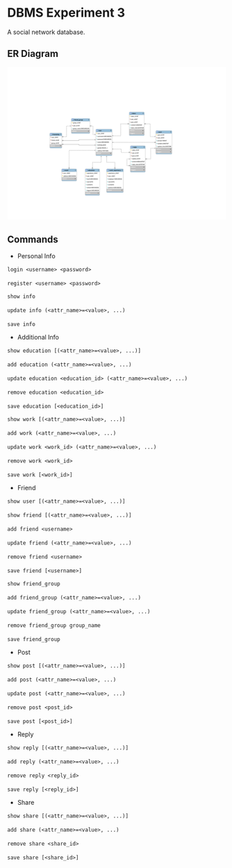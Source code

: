 # DBMS Experiment 3

A social network database.

## ER Diagram

![SocialNetwork_ER](social_network.svg)

## Commands

* Personal Info

```
login <username> <password>

register <username> <password>
```

```
show info

update info (<attr_name>=<value>, ...)

save info
```

* Additional Info

```
show education [(<attr_name>=<value>, ...)]

add education (<attr_name>=<value>, ...)

update education <education_id> (<attr_name>=<value>, ...)

remove education <education_id>

save education [<education_id>]
```

```
show work [(<attr_name>=<value>, ...)]

add work (<attr_name>=<value>, ...)

update work <work_id> (<attr_name>=<value>, ...)

remove work <work_id>

save work [<work_id>]
```

* Friend

```
show user [(<attr_name>=<value>, ...)]

show friend [(<attr_name>=<value>, ...)]

add friend <username>

update friend (<attr_name>=<value>, ...)

remove friend <username>

save friend [<username>]
```

```
show friend_group

add friend_group (<attr_name>=<value>, ...)

update friend_group (<attr_name>=<value>, ...)

remove friend_group group_name

save friend_group
```

* Post

```
show post [(<attr_name>=<value>, ...)]

add post (<attr_name>=<value>, ...)

update post (<attr_name>=<value>, ...)

remove post <post_id>

save post [<post_id>]
```

* Reply

```
show reply [(<attr_name>=<value>, ...)]

add reply (<attr_name>=<value>, ...)

remove reply <reply_id>

save reply [<reply_id>]
```

* Share

```
show share [(<attr_name>=<value>, ...)]

add share (<attr_name>=<value>, ...)

remove share <share_id>

save share [<share_id>]
```
